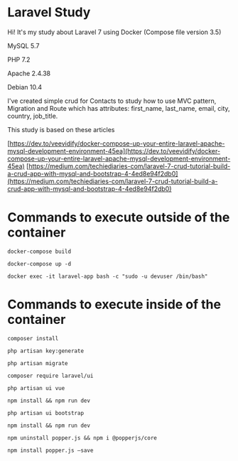 # Laravel Study

Hi! It's my study about Laravel 7 using Docker (Compose file version 3.5)

MySQL 5.7

PHP 7.2

Apache 2.4.38 

Debian 10.4

I've created simple crud for Contacts to study how to use MVC pattern, Migration and Route which has attributes: first_name, last_name, email, city, country, job_title.

This study is based on these articles

[https://dev.to/veevidify/docker-compose-up-your-entire-laravel-apache-mysql-development-environment-45ea](https://dev.to/veevidify/docker-compose-up-your-entire-laravel-apache-mysql-development-environment-45ea)
[https://medium.com/techiediaries-com/laravel-7-crud-tutorial-build-a-crud-app-with-mysql-and-bootstrap-4-4ed8e94f2db0](https://medium.com/techiediaries-com/laravel-7-crud-tutorial-build-a-crud-app-with-mysql-and-bootstrap-4-4ed8e94f2db0)

# Commands to execute outside of the container

`docker-compose build`

`docker-compose up -d`

`docker exec -it laravel-app bash -c "sudo -u devuser /bin/bash" `

# Commands to execute inside of the container

`composer install`

`php artisan key:generate`

`php artisan migrate`

`composer require laravel/ui`

`php artisan ui vue `

`npm install && npm run dev`

`php artisan ui bootstrap`

`npm install && npm run dev`

`npm uninstall popper.js && npm i @popperjs/core`

`npm install popper.js –save`
